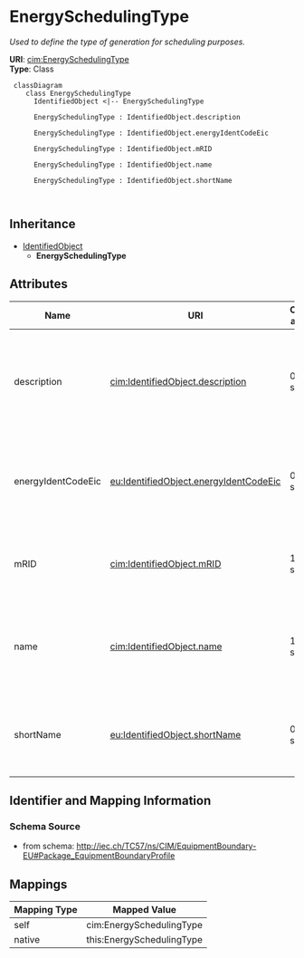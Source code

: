 # EnergySchedulingType


_Used to define the type of generation for scheduling purposes._





**URI**: [cim:EnergySchedulingType](http://iec.ch/TC57/CIM100#EnergySchedulingType)<br />
**Type**: Class




```mermaid
 classDiagram
    class EnergySchedulingType
      IdentifiedObject <|-- EnergySchedulingType
      
      EnergySchedulingType : IdentifiedObject.description
        
      EnergySchedulingType : IdentifiedObject.energyIdentCodeEic
        
      EnergySchedulingType : IdentifiedObject.mRID
        
      EnergySchedulingType : IdentifiedObject.name
        
      EnergySchedulingType : IdentifiedObject.shortName
        
      
```





## Inheritance
* [IdentifiedObject](IdentifiedObject.md)
    * **EnergySchedulingType**



## Attributes


| Name | URI | Cardinality and Range | Description | Inheritance |
| ---  | --- | --- | --- | --- |
| description | [cim:IdentifiedObject.description](http://iec.ch/TC57/CIM100#IdentifiedObject.description) | 0..1 <br />  string  | The description is a free human readable text describing or naming the object | [IdentifiedObject](IdentifiedObject.md) |
| energyIdentCodeEic | [eu:IdentifiedObject.energyIdentCodeEic](http://iec.ch/TC57/CIM100-European#IdentifiedObject.energyIdentCodeEic) | 0..1 <br />  string  | The attribute is used for an exchange of the EIC code (Energy identification ... | [IdentifiedObject](IdentifiedObject.md) |
| mRID | [cim:IdentifiedObject.mRID](http://iec.ch/TC57/CIM100#IdentifiedObject.mRID) | 1..1 <br />  string  | Master resource identifier issued by a model authority | [IdentifiedObject](IdentifiedObject.md) |
| name | [cim:IdentifiedObject.name](http://iec.ch/TC57/CIM100#IdentifiedObject.name) | 1..1 <br />  string  | The name is any free human readable and possibly non unique text naming the o... | [IdentifiedObject](IdentifiedObject.md) |
| shortName | [eu:IdentifiedObject.shortName](http://iec.ch/TC57/CIM100-European#IdentifiedObject.shortName) | 0..1 <br />  string  | The attribute is used for an exchange of a human readable short name with len... | [IdentifiedObject](IdentifiedObject.md) |









## Identifier and Mapping Information







### Schema Source


* from schema: http://iec.ch/TC57/ns/CIM/EquipmentBoundary-EU#Package_EquipmentBoundaryProfile





## Mappings

| Mapping Type | Mapped Value |
| ---  | ---  |
| self | cim:EnergySchedulingType |
| native | this:EnergySchedulingType |




